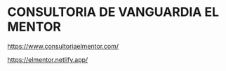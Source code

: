 # CONSULTORIA DE VANGUARDIA EL MENTOR

https://www.consultoriaelmentor.com/

https://elmentor.netlify.app/
